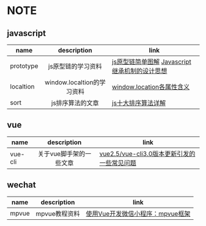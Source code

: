 # NOTE
## javascript
name|description|link
--|:--:|--
prototype|js原型链的学习资料|[js原型链简单图解](https://www.cnblogs.com/libin-1/p/5820550.html) [Javascript继承机制的设计思想](http://www.ruanyifeng.com/blog/2011/06/designing_ideas_of_inheritance_mechanism_in_javascript.html)
localtion|window.localtion的学习资料|[window.location各属性含义](https://www.cnblogs.com/AiMuzi/p/6652825.html)
sort|js排序算法的文章|[js十大排序算法详解](https://www.cnblogs.com/liyongshuai/p/7197962.html)

## vue
name|description|link
--|:--:|--
vue-cli|关于vue脚手架的一些文章|[vue2.5/vue-cli3.0版本更新引发的一些常见问题](https://segmentfault.com/a/1190000014219426?utm_source=channel-hottest)

## wechat
name|description|link
--|:--:|--
mpvue|mpvue教程资料|[使用Vue开发微信小程序：mpvue框架](https://www.jianshu.com/p/8f779950bfd9)
